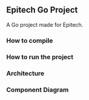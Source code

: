 ## Epitech Go Project

A Go project made for Epitech.

### How to compile

### How to run the project

### Architecture

### Component Diagram
